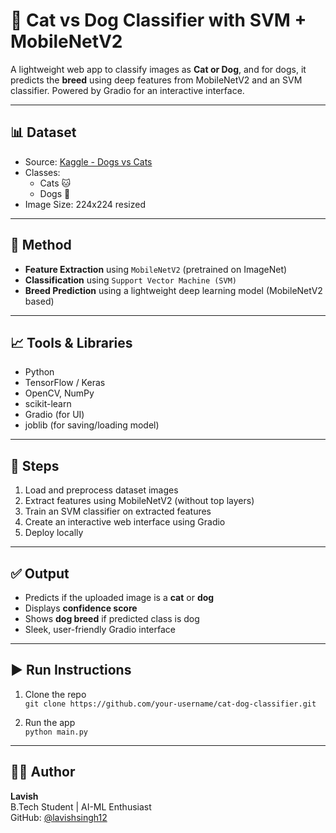 # 🐾 Cat vs Dog Classifier with SVM + MobileNetV2

A lightweight web app to classify images as **Cat or Dog**, and for dogs, it predicts the **breed** using deep features from MobileNetV2 and an SVM classifier.
Powered by Gradio for an interactive interface.

---

## 📊 Dataset

- Source: [Kaggle - Dogs vs Cats](https://www.kaggle.com/c/dogs-vs-cats)
- Classes: 
  - Cats 🐱
  - Dogs 🐶
- Image Size: 224x224 resized

---

## 🧠 Method

- **Feature Extraction** using `MobileNetV2` (pretrained on ImageNet)
- **Classification** using `Support Vector Machine (SVM)`
- **Breed Prediction** using a lightweight deep learning model (MobileNetV2 based)

---

## 📈 Tools & Libraries

- Python
- TensorFlow / Keras
- OpenCV, NumPy
- scikit-learn
- Gradio (for UI)
- joblib (for saving/loading model)

---

## 📌 Steps

1. Load and preprocess dataset images
2. Extract features using MobileNetV2 (without top layers)
3. Train an SVM classifier on extracted features
4. Create an interactive web interface using Gradio
5. Deploy locally

---

## ✅ Output

- Predicts if the uploaded image is a **cat** or **dog**
- Displays **confidence score**
- Shows **dog breed** if predicted class is dog
- Sleek, user-friendly Gradio interface

---

## ▶️ Run Instructions

1. Clone the repo  
   `git clone https://github.com/your-username/cat-dog-classifier.git`

2. Run the app  
   `python main.py`

---

## 👨‍💻 Author

**Lavish**  
B.Tech Student | AI-ML Enthusiast  
GitHub: [@lavishsingh12](https://github.com/lavishsingh12)

